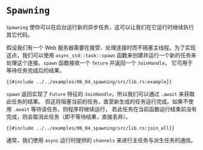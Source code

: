 # `Spawning`

`Spawning` 使你可以在后台运行新的异步任务，这可以让我们在它运行时继续执行其它代码。

假设我们有一个 Web 服务器需要在接受、处理连接时而不阻塞主线程。为了实现这点，我们可以使用 `async_std::task::spawn`
函数来创建并运行一个新的任务来处理这个连接。`spawn` 函数接收一个 `feture` 并返回一个 `JoinHandle`，
它可用于等待任务完成后的结果。

```rust,edition2018
{{#include ../../examples/06_04_spawning/src/lib.rs:example}}
```

`spawn` 返回实现了 `Future` 特征的 `JoinHandle`，所以我们可以通过 `.await` 来获取此任务的结果。
但这将阻塞当前的任务，直至新生成的任务运行完成。如果不使用 `.await` 等待该任务，则程序将继续运行，
若此任务在当前函数运行结束前没有完成，则会取消此任务（即不等待结果，直接丢弃）。

```rust,edition2018
{{#include ../../examples/06_04_spawning/src/lib.rs:join_all}}
```

通常，我们使用 `async` 运行时提供的 `channels` 来进行主任务与派生任务的通信。
